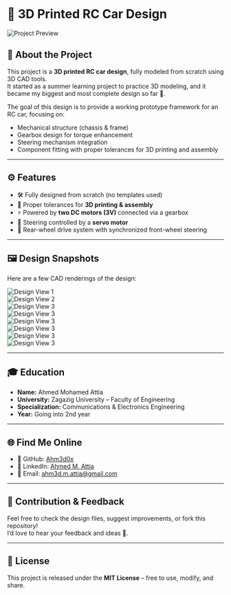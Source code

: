 # 🚗 3D Printed RC Car Design  

![Project Preview](./photo/main.png) <!-- يمكنك رفع صورة من تصميمك وتغيير الاسم -->

## 📖 About the Project
This project is a **3D printed RC car design**, fully modeled from scratch using 3D CAD tools.  
It started as a summer learning project to practice 3D modeling, and it became my biggest and most complete design so far 🚀.

The goal of this design is to provide a working prototype framework for an RC car, focusing on:
- Mechanical structure (chassis & frame)
- Gearbox design for torque enhancement
- Steering mechanism integration
- Component fitting with proper tolerances for 3D printing and assembly  

---

## ⚙️ Features
- 🛠️ Fully designed from scratch (no templates used)  
- 🔩 Proper tolerances for **3D printing & assembly**  
- ⚡ Powered by **two DC motors (3V)** connected via a gearbox  
- 🎯 Steering controlled by a **servo motor**  
- 🚙 Rear-wheel drive system with synchronized front-wheel steering  

---

## 🖼️ Design Snapshots
Here are a few CAD renderings of the design:

![Design View 1](./photo/29.png)  
![Design View 2](./photo/28.png)  
![Design View 3](./photo/24.png)  
![Design View 3](./photo/30.png)  
![Design View 3](./photo/22.png)  
![Design View 3](./photo/7.png)  
![Design View 3](./photo/13.png)  
![Design View 3](./photo/17.png)  

---

## 🎓 Education
- **Name:** Ahmed Mohamed Attia  
- **University:** Zagazig University – Faculty of Engineering  
- **Specialization:** Communications & Electronics Engineering  
- **Year:** Going into 2nd year  

---

## 🌐 Find Me Online
- 📂 GitHub: [Ahm3d0x](https://github.com/Ahm3d0x)  
- 💼 LinkedIn: [Ahmed M. Attia](https://linkedin.com/in/ahmed-m-attia-757aa6292)  
- 📧 Email: [ahm3d.m.attia@gmail.com](mailto:ahm3d.m.attia@gmail.com)  

---

## 🤝 Contribution & Feedback
Feel free to check the design files, suggest improvements, or fork this repository!  
I’d love to hear your feedback and ideas 🌟.  

---

## 📜 License
This project is released under the **MIT License** – free to use, modify, and share.
